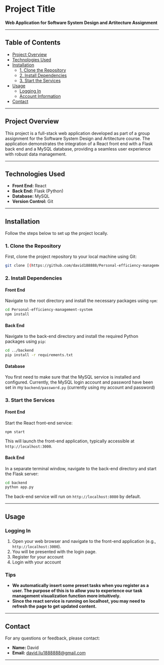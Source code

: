 # Project Title

**Web Application for Software System Design and Artitecture Assignment**


---

## Table of Contents

- [Project Overview](#project-overview)
- [Technologies Used](#technologies-used)
- [Installation](#installation)
  - [1. Clone the Repository](#1-clone-the-repository)
  - [2. Install Dependencies](#2-install-dependencies)
  - [3. Start the Services](#3-start-the-services)
- [Usage](#usage)
  - [Logging In](#logging-in)
  - [Account Information](#account-information)
- [Contact](#contact)

---

## Project Overview

This project is a full-stack web application developed as part of a group assignment for the Software System Design and Artitecture course. The application demonstrates the integration of a React front end with a Flask back end and a MySQL database, providing a seamless user experience with robust data management.

---

## Technologies Used

- **Front End:** React
- **Back End:** Flask (Python)
- **Database:** MySQL
- **Version Control:** Git

---

## Installation

Follow the steps below to set up the project locally.

### 1. Clone the Repository

First, clone the project repository to your local machine using Git:

```bash
git clone [(https://github.com/david188888/Personal-efficiency-management-system/]
```
### 2. Install Dependencies

#### Front End

Navigate to the root directory and install the necessary packages using `npm`:

```bash
cd Personal-efficiency-management-system
npm install
```

#### Back End

Navigate to the back-end directory and install the required Python packages using `pip`:

```bash
cd ../backend
pip install -r requirements.txt
```

#### Database
You first need to make sure that the MySQL service is installed and configured. Currently, the MySQL login account and password have been set in my `backend/password.py`  (currently using my account and password)

### 3. Start the Services

#### Front End

Start the React front-end service:

```bash
npm start
```

This will launch the front-end application, typically accessible at `http://localhost:3000`.

#### Back End

In a separate terminal window, navigate to the back-end directory and start the Flask server:

```bash
cd backend
python app.py
```

The back-end service will run on `http://localhost:8080` by default.

---

## Usage

### Logging In

1. Open your web browser and navigate to the front-end application (e.g., `http://localhost:3000`).
2. You will be presented with the login page.
3. Register for your account
4. Login with your account

### Tips

- **We automatically insert some preset tasks when you register as a user. The purpose of this is to allow you to experience our task management visualization function more intuitively.**
- **Since the react service is running on localhost, you may need to refresh the page to get updated content.**


---

## Contact

For any questions or feedback, please contact:

- **Name:** David
- **Email:** david.liu1888888@gmail.com

---

```
